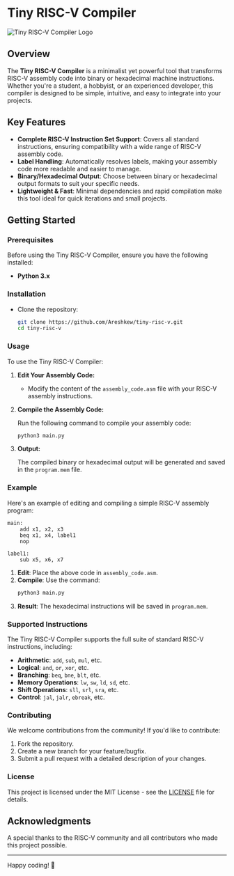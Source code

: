 # Tiny RISC-V Compiler

![Tiny RISC-V Compiler Logo](https://keep-it-simple.com/images/riscv-logo-1.png) <!-- Replace with an actual image link or remove if not needed -->

## Overview

The **Tiny RISC-V Compiler** is a minimalist yet powerful tool that transforms RISC-V assembly code into binary or hexadecimal machine instructions. Whether you're a student, a hobbyist, or an experienced developer, this compiler is designed to be simple, intuitive, and easy to integrate into your projects.

## Key Features

- **Complete RISC-V Instruction Set Support**: Covers all standard instructions, ensuring compatibility with a wide range of RISC-V assembly code.
- **Label Handling**: Automatically resolves labels, making your assembly code more readable and easier to manage.
- **Binary/Hexadecimal Output**: Choose between binary or hexadecimal output formats to suit your specific needs.
- **Lightweight & Fast**: Minimal dependencies and rapid compilation make this tool ideal for quick iterations and small projects.

## Getting Started

### Prerequisites

Before using the Tiny RISC-V Compiler, ensure you have the following installed:

- **Python 3.x**

### Installation

- Clone the repository:
    ```bash
    git clone https://github.com/Areshkew/tiny-risc-v.git
    cd tiny-risc-v
    ```

### Usage

To use the Tiny RISC-V Compiler:

1. **Edit Your Assembly Code:**

   - Modify the content of the `assembly_code.asm` file with your RISC-V assembly instructions.

2. **Compile the Assembly Code:**

    Run the following command to compile your assembly code:

    ```bash
    python3 main.py
    ```

3. **Output:**

    The compiled binary or hexadecimal output will be generated and saved in the `program.mem` file.

### Example

Here's an example of editing and compiling a simple RISC-V assembly program:

```assembly
main:
    add x1, x2, x3
    beq x1, x4, label1
    nop

label1:
    sub x5, x6, x7
```

1. **Edit**: Place the above code in `assembly_code.asm`.
2. **Compile**: Use the command:
    ```bash
    python3 main.py
    ```
3. **Result**: The hexadecimal instructions will be saved in `program.mem`.

### Supported Instructions

The Tiny RISC-V Compiler supports the full suite of standard RISC-V instructions, including:

- **Arithmetic**: `add`, `sub`, `mul`, etc.
- **Logical**: `and`, `or`, `xor`, etc.
- **Branching**: `beq`, `bne`, `blt`, etc.
- **Memory Operations**: `lw`, `sw`, `ld`, `sd`, etc.
- **Shift Operations**: `sll`, `srl`, `sra`, etc.
- **Control**: `jal`, `jalr`, `ebreak`, etc.

### Contributing

We welcome contributions from the community! If you'd like to contribute:

1. Fork the repository.
2. Create a new branch for your feature/bugfix.
3. Submit a pull request with a detailed description of your changes.

### License

This project is licensed under the MIT License - see the [LICENSE](LICENSE) file for details.

## Acknowledgments

A special thanks to the RISC-V community and all contributors who made this project possible.

---

Happy coding! 🚀